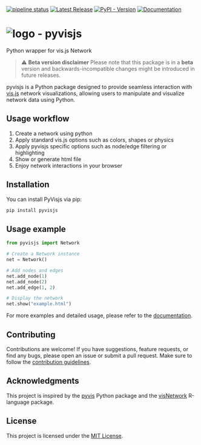 [![pipeline status](https://gitlab.com/22kittens/pyvisjs/badges/main/pipeline.svg)](https://gitlab.com/22kittens/pyvisjs/-/commits/main)
[![Latest Release](https://gitlab.com/22kittens/pyvisjs/-/badges/release.svg)](https://gitlab.com/22kittens/pyvisjs/-/releases)
[![PyPI - Version](https://img.shields.io/pypi/v/pyvisjs)](https://pypi.org/project/pyvisjs)
[![Documentation](https://img.shields.io/badge/ref-Documentation-blue)](https://22kittens.gitlab.io/pyvisjs/)



# ![logo](docs/img/favicon-32x32.png) - pyvisjs
Python wrapper for vis.js Network

> :warning: **Beta version disclaimer** Please note that this package is in a **beta** version and backwards-incompatible changes might be introduced in future releases.


pyvisjs is a Python package designed to provide seamless interaction with [vis.js](https://visjs.org) network visualizations, allowing users to manipulate and visualize network data using Python.

## Usage workflow

1. Create a network using python
2. Apply standard vis.js options such as colors, shapes or physics
3. Apply pyvisjs specific options such as node/edge filtering or highlighting
4. Show or generate html file
5. Enjoy network interactions in your browser

## Installation

You can install PyVisjs via pip:

```bash
pip install pyvisjs
```

## Usage example

```python
from pyvisjs import Network

# Create a Network instance
net = Network()

# Add nodes and edges
net.add_node(1)
net.add_node(2)
net.add_edge(1, 2)

# Display the network
net.show("example.html")
```

For more examples and detailed usage, please refer to the [documentation](https://22kittens.gitlab.io/pyvisjs).

## Contributing

Contributions are welcome! If you have suggestions, feature requests, or find any bugs, please open an issue or submit a pull request. Make sure to follow the [contribution guidelines](CONTRIBUTING.md).

## Acknowledgments

This project is inspired by the [pyvis](https://github.com/WestHealth/pyvis) Python package and the [visNetwork](https://github.com/datastorm-open/visNetwork) R-language package.

## License

This project is licensed under the [MIT License](LICENSE).